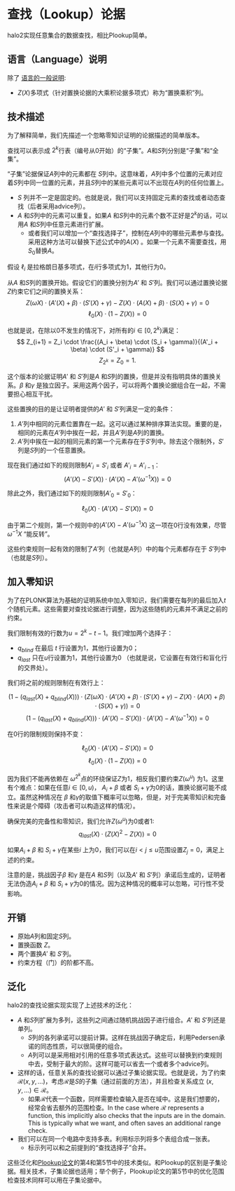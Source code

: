 # 查找（Lookup）论据

halo2实现任意集合的数据查找，相比Plookup简单。

## 语言（Language）说明

除了 [语言的一般说明](../design.md#note-on-language):

- $Z(X)$多项式（针对置换论据的大乘积论据多项式）称为“置换乘积”列。

## 技术描述

为了解释简单，我们先描述一个忽略零知识证明的论据描述的简单版本。

查找可以表示成 $2^k$行表（编号从0开始）的“子集”。$A$和$S$列分别是“子集”和“全集”。

“子集”论据保证$A$列中的元素都在 $S$列中。这意味着，$A$列中多个位置的元素对应着$S$列中同一位置的元素，并且$S$列中的某些元素可以不出现在$A$列的任何位置上。

- $S$ 列并不一定是固定的。也就是说，我们可以支持固定元素的查找或者动态查找（后者采用advice列）。
- $A$ 和$S$列中的元素可以重复。如果$A$ 和$S$列中的元素个数不正好是$2^k$的话，可以用$A$ 和$S$列中任意元素进行扩展。
  - 或者我们可以增加一个“查找选择子”，控制在$A$列中的哪些元素参与查找。采用这种方法可以替换下述公式中的$A(X)$ 。如果一个元素不需要查找，用$S_0$替换$A$。

假设 $\ell_i$ 是拉格朗日基多项式，在$i$行多项式为1，其他行为0。

从$A$ 和$S$列的置换开始。假设它们的置换分别为$A'$ 和 $S'$列。我们可以通过置换论据$Z$约束它们之间的置换关系：
$$
Z(\omega X) \cdot (A'(X) + \beta) \cdot (S'(X) + \gamma) - Z(X) \cdot (A(X) + \beta) \cdot (S(X) + \gamma) = 0
$$$$
\ell_0(X) \cdot (1 - Z(X)) = 0
$$

也就是说，在除以0不发生的情况下，对所有的$i \in [0, 2^k)$满足：
$$
Z_{i+1} = Z_i \cdot \frac{(A_i + \beta) \cdot (S_i + \gamma)}{(A'_i + \beta) \cdot (S'_i + \gamma)}
$$$$
Z_{2^k} = Z_0 = 1.
$$

这个版本的论据证明$A'$ 和 $S'$列是$A$ 和$S$列的置换，但是并没有指明具体的置换关系。$\beta$ 和$\gamma$ 是独立因子。采用这两个因子，可以将两个置换论据组合在一起，不需要担心相互干扰。

这些置换的目的是让证明者提供的$A'$ 和 $S'$列满足一定的条件：

1. $A'$列中相同的元素位置靠在一起。这可以通过某种排序算法实现。重要的是，相同的元素在$A'$列中挨在一起，并且$A'$列是$A$列的置换。
2. $A'$列中挨在一起的相同元素的第一个元素存在于$S'$列中。除去这个限制外，$S'$列是$S$列的一个任意置换。 

现在我们通过如下的规则限制$A'_i = S'_i$ 或者 $A'_i = A'_{i-1}$：
$$
(A'(X) - S'(X)) \cdot (A'(X) - A'(\omega^{-1} X)) = 0
$$

除此之外，我们通过如下的规则限制$A'_0 = S'_0$：

$$
\ell_0(X) \cdot (A'(X) - S'(X)) = 0
$$

由于第二个规则，第一个规则中的($A'(X) - A'(\omega^{-1} X)$ 这一项在$0$行没有效果，尽管 $\omega^{-1} X$ “能反转”。

这些约束规则一起有效的限制了$A'$列（也就是$A$列）中的每个元素都存在于 $S'$列中（也就是$S$列）。

## 加入零知识

为了在PLONK算法为基础的证明系统中加入零知识，我们需要在每列的最后加入$t$个随机元素。这些需要对查找论据进行调整，因为这些随机的元素并不满足之前的约束。

我们限制有效的行数为$u = 2^k - t - 1$。我们增加两个选择子：

* $q_\mathit{blind}$ 在最后 $t$ 行设置为1，其他行设置为0；
* $q_\mathit{last}$  只在$u$行设置为1，其他行设置为0 （也就是说，它设置在有效行和盲化行的交界处）。

我们将之前的规则限制在有效行上：

$$
\big(1 - (q_\mathit{last}(X) + q_\mathit{blind}(X))\big) \cdot \big(Z(\omega X) \cdot (A'(X) + \beta) \cdot (S'(X) + \gamma) - Z(X) \cdot (A(X) + \beta) \cdot (S(X) + \gamma)\big) = 0
$$$$
\big(1 - (q_\mathit{last}(X) + q_\mathit{blind}(X))\big) \cdot (A'(X) - S'(X)) \cdot (A'(X) - A'(\omega^{-1} X)) = 0
$$

在$0$行的限制规则保持不变：

$$
\ell_0(X) \cdot (A'(X) - S'(X)) = 0
$$$$
\ell_0(X) \cdot (1 - Z(X)) = 0
$$

因为我们不能再依赖在 $\omega^{2^k}$点的环绕保证$Z$为1，相反我们要约束$Z(\omega^u)$ 为1。这里有个难点：如果在任意$i \in [0, u)$， $A_i + \beta$ 或者 $S_i + \gamma$为0的话，置换论据可能不成立。虽然这种情况在 $\beta$ 和$\gamma$的取值下概率可以忽略，但是，对于完美零知识和完备性来说是个障碍（攻击者可以构造这样的情况）。

确保完美的完备性和零知识，我们允许$Z(\omega^u)$为0或者1:
$$
q_\mathit{last}(X) \cdot (Z(X)^2 - Z(X)) = 0
$$

如果$A_i + \beta$ 和 $S_i + \gamma$在某些$i$ 上为0，我们可以在$i < j \leq u$范围设置$Z_j = 0$，满足上述的约束。

注意的是，挑战因子$\beta$ 和$\gamma$ 是在$A$ 和$S$列（以及$A'$ 和 $S'$列）承诺后生成的，证明者无法伪造$A_i + \beta$ 和 $S_i + \gamma$为0的情况。因为这种情况的概率可以忽略，可行性不受影响。

## 开销

* 原始$A$列和固定$S$列。
* 置换函数 $Z$。
* 两个置换$A'$ 和 $S'$列。
* 约束方程（门）的阶都不高。

## 泛化

halo2的查找论据实现实现了上述技术的泛化：

- $A$ 和$S$列扩展为多列，这些列之间通过随机挑战因子进行组合。$A'$ 和 $S'$列还是单列。
  - $S$列的各列承诺可以提前计算。这样在挑战因子确定后，利用Pedersen承诺的同态性质，可以很简便的组合。
  - $A$列可以是采用相对引用的任意多项式表达式。这些可以替换到约束规则中去，受制于最大的阶。这样可能可以省去一个或者多个advice列。
- 这样的话，任意关系的查找论据可以通过子集论据实现。也就是说，为了约束$\mathcal{R}(x, y, ...)$，考虑$\mathcal{R}$是$S$的子集（通过前面的方法），并且检查关系成立 $(x, y, ...) \in \mathcal{R}$。
  - 如果$\mathcal{R}$代表一个函数，同样需要检查输入是否在域中。这是我们想要的，经常会省去额外的范围检查。In the case where $\mathcal{R}$ represents a function, this implicitly also checks
    that the inputs are in the domain. This is typically what we want, and often saves an
    additional range check.
- 我们可以在同一个电路中支持多表。利用标示列将多个表组合成一张表。
  - 标示列可以和之前提到的“查找选择子”合并。

这些泛化和[Plookup论文](https://eprint.iacr.org/2020/315.pdf)的第4和第5节中的技术类似。和Plookup的区别是子集论据。相关技术，子集论据也适用；举个例子，Plookup论文的第5节中的优化范围检查技术同样可以用在子集论据中。
